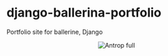 # django-ballerina-portfolio
Portfolio site for ballerine, Django
<p align="center">
  <img src="https://preview.ibb.co/kz9BJ5/Antrop_full.png" alt="Antrop full" border="0" />
</p>
